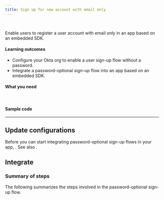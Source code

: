 ```yaml
---
title: Sign up for new account with email only
---
```


<div class="oie-embedded-sdk">

<ApiLifecycle access="ie" /><br>

Enable users to register a user account with email only in an app based on an embedded SDK.

#### Learning outcomes

* Configure your Okta org to enable a user sign-up flow without a password.
* Integrate a password-optional sign-up flow into an app based on an embedded SDK.

#### What you need

<StackSnippet snippet="whatyouneed" />
</br>

#### Sample code

<StackSnippet snippet="samplecode" />

---

## Update configurations

Before you can start integrating password-optional sign-up flows in your app, <StackSnippet snippet="setupoktaorg" inline/>. See also <StackSnippet snippet="bestpractices" inline />.

## Integrate

### Summary of steps

The following summarizes the steps involved in the password-optional sign-up flow.

<StackSnippet snippet="integrationsummary" />

<StackSnippet snippet="integrationsteps" />

</div>
